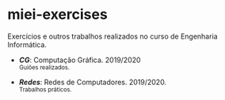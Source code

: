 # miei-exercises
Exercícios e outros trabalhos realizados no curso de Engenharia Informática.

- ***CG***: Computação Gráfica. 2019/2020 \
<sub>Guiões realizados.</sub>

- ***Redes***: Redes de Computadores. 2019/2020. \
<sub>Trabalhos práticos.</sub>
